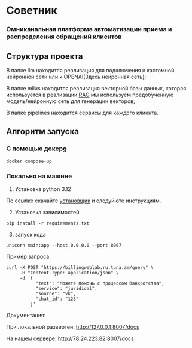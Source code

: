 # Советник

### Омниканальная платформа автоматизации приема и распределения обращений клиентов

## Структура проекта

В папке llm находится реализация для подключения к кастомной нейронной сети или к OPENAI(Здесь нейронная сеть);

В папке milus находится реализация векторной базы данных, которая используется в реализации [RAG](https://habr.com/ru/articles/779526/)
мы используем предобученную модель/нейронную сеть для генерации векторов;

В папке pipelines находится сервисы для каждого клиента.


## Алгоритм запуска

### С помощью докерg

```commandline
docker compose-up
```

### Локально на машине

1. Установка python 3.12

По ссылке скачайте [установщик](https://www.python.org/downloads/release/python-3120/) и следуйюте инструкциям.

2. Установка зависимостей

```commandline
pip install -r requirements.txt
```

3. запуск кода

```commandline
unicorn main:app --host 0.0.0.0 --port 8007
```


Пример запроса:

```commandline
curl -X POST "https://billingweblab.ru.tuna.am/query" \
     -H "Content-Type: application/json" \
     -d '{
           "text": "Можете помочь с процессом банкротства",
           "service": "juridical",
           "source": "vk",
           "chat_id": "123"
         }'
```

Документация:

При локальной развертен:
http://127.0.0.1:8007/docs

На нашем сервере:
http://78.24.223.82:8007/docs